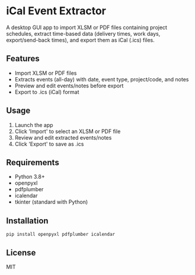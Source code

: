 # iCal Event Extractor

A desktop GUI app to import XLSM or PDF files containing project schedules, extract time-based data (delivery times, work days, export/send-back times), and export them as iCal (.ics) files.

## Features
- Import XLSM or PDF files
- Extracts events (all-day) with date, event type, project/code, and notes
- Preview and edit events/notes before export
- Export to .ics (iCal) format

## Usage
1. Launch the app
2. Click 'Import' to select an XLSM or PDF file
3. Review and edit extracted events/notes
4. Click 'Export' to save as .ics

## Requirements
- Python 3.8+
- openpyxl
- pdfplumber
- icalendar
- tkinter (standard with Python)

## Installation
```
pip install openpyxl pdfplumber icalendar
```

## License
MIT 